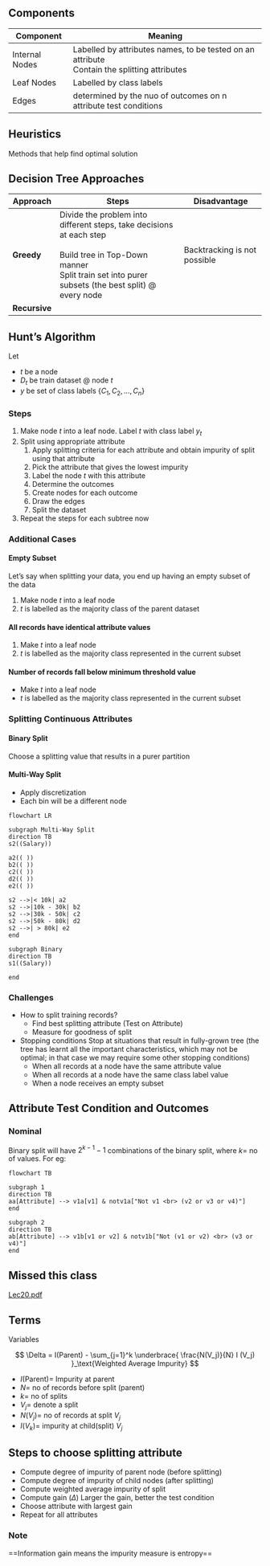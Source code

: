 ## Components

| Component      | Meaning                                                      |
| -------------- | ------------------------------------------------------------ |
| Internal Nodes | Labelled by attributes names, to be tested on an attribute<br />Contain the splitting attributes |
| Leaf Nodes     | Labelled by class labels                                     |
| Edges          | determined by the nuo of outcomes on n attribute test conditions |

## Heuristics

Methods that help find optimal solution

## Decision Tree Approaches

| Approach      | Steps                                                        | Disadvantage                 |
| ------------- | ------------------------------------------------------------ | ---------------------------- |
| **Greedy**    | Divide the problem into different steps, take decisions at each step<br /><br />Build tree in Top-Down manner<br />Split train set into purer subsets (the best split) @ every node | Backtracking is not possible |
| **Recursive** |                                                              |                              |

## Hunt’s Algorithm

Let

- $t$ be a node
- $D_t$ be train dataset @ node $t$
- $y$ be set of class labels $\{ C_1, C_2, \dots, C_n \}$

### Steps

1. Make node $t$ into a leaf node. Label $t$ with class label $y_t$
2. Split using appropriate attribute
   1. Apply splitting criteria for each attribute and obtain impurity of split using that attribute
   2. Pick the attribute that gives the lowest impurity
   3. Label the node $t$ with this attribute
   4. Determine the outcomes
   5. Create nodes for each outcome
   6. Draw the edges
   7. Split the dataset
3. Repeat the steps for each subtree now

### Additional Cases

#### Empty Subset

Let’s say when splitting your data, you end up having an empty subset of the data

1. Make node $t$ into a leaf node
1. $t$ is labelled as the majority class of the parent dataset

#### All records have identical attribute values

1. Make $t$ into a leaf node
2. $t$ is labelled as the majority class represented in the current subset

#### Number of records fall below minimum threshold value

- Make $t$ into a leaf node
- $t$ is labelled as the majority class represented in the current subset

### Splitting Continuous Attributes

#### Binary Split

Choose a splitting value that results in a purer partition

#### Multi-Way Split

- Apply discretization
- Each bin will be a different node

```mermaid
flowchart LR

subgraph Multi-Way Split
direction TB
s2((Salary))

a2(( ))
b2(( ))
c2(( ))
d2(( ))
e2(( ))

s2 -->|< 10k| a2
s2 -->|10k - 30k| b2
s2 -->|30k - 50k| c2
s2 -->|50k - 80k| d2
s2 -->| > 80k| e2
end

subgraph Binary
direction TB
s1((Salary))

end
```

### Challenges

- How to split training records?
    - Find best splitting attribute (Test on Attribute)
    - Measure for goodness of split
- Stopping conditions
  Stop at situations that result in fully-grown tree (the tree has learnt all the important characteristics, which may not be optimal; in that case we may require some other stopping conditions)
    - When all records at a node have the same attribute value
    - When all records at a node have the same class label value
    - When a node receives an empty subset

## Attribute Test Condition and Outcomes

### Nominal

Binary split will have $2^{k-1} - 1$ combinations of the binary split, where $k=$ no of values. For eg:

```mermaid
flowchart TB

subgraph 1
direction TB
aa[Attribute] --> v1a[v1] & notv1a["Not v1 <br> (v2 or v3 or v4)"]
end

subgraph 2
direction TB
ab[Attribute] --> v1b[v1 or v2] & notv1b["Not (v1 or v2) <br> (v3 or v4)"]
end
```

## Missed this class

[Lec20.pdf](assets/Lec20.pdf) 

## Terms

Variables

$$
\Delta = I(Parent) - \sum_{j=1}^k
\underbrace{
\frac{N(V_j)}{N} I (V_j)
}_\text{Weighted Average Impurity}
$$

- $I(\text{Parent}) =$ Impurity at parent
- $N =$ no of records before split (parent)
- $k =$ no of splits
- $V_j =$ denote a split
- $N(V_j) =$ no of records at split $V_j$
- $I(V_k) =$ impurity at child(split) $V_j$

## Steps to choose splitting attribute

- Compute degree of impurity of parent node (before splitting)
- Compute degree of impurity of child nodes (after splitting)
- Compute weighted average impurity of split
- Compute gain $(\Delta)$
  Larger the gain, better the test condition
- Choose attribute with largest gain
- Repeat for all attributes

### Note

==Information gain means the impurity measure is entropy==
